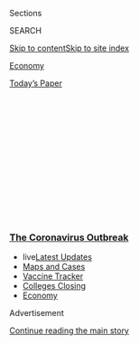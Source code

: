<div id="app">

<div>

<div>

<div>

<div class="NYTAppHideMasthead css-1q2w90k e1suatyy0">

<div class="section css-ui9rw0 e1suatyy2">

<div class="css-eph4ug er09x8g0">

<div class="css-6n7j50">

</div>

<span class="css-1dv1kvn">Sections</span>

<div class="css-10488qs">

<span class="css-1dv1kvn">SEARCH</span>

</div>

[Skip to content](#site-content)[Skip to site
index](#site-index)

</div>

<div id="masthead-section-label" class="css-1wr3we4 eaxe0e00">

[Economy](https://www.nytimes3xbfgragh.onion/section/business/economy)

</div>

<div class="css-10698na e1huz5gh0">

</div>

</div>

<div id="masthead-bar-one" class="section hasLinks css-15hmgas e1csuq9d3">

<div class="css-uqyvli e1csuq9d0">

</div>

<div class="css-1uqjmks e1csuq9d1">

</div>

<div class="css-9e9ivx">

[](https://myaccount.nytimes3xbfgragh.onion/auth/login?response_type=cookie&client_id=vi)

</div>

<div class="css-1bvtpon e1csuq9d2">

[Today’s
Paper](https://www.nytimes3xbfgragh.onion/section/todayspaper)

</div>

</div>

</div>

</div>

<div data-aria-hidden="false">

<div id="site-content" data-role="main">

<div>

<div class="css-1aor85t" style="opacity:0.000000001;z-index:-1;visibility:hidden">

<div class="css-1hqnpie">

<div class="css-epjblv">

<span class="css-17xtcya">[Economy](/section/business/economy)</span><span class="css-x15j1o">|</span><span class="css-fwqvlz">Unemployment
Claims Rise as Rollout of $300 Benefit
Lags</span>

</div>

<div class="css-k008qs">

<div class="css-1iwv8en">

<span class="css-18z7m18"></span>

<div>

</div>

</div>

<span class="css-1n6z4y">https://nyti.ms/2Yj920b</span>

<div class="css-1705lsu">

<div class="css-4xjgmj">

<div class="css-4skfbu" data-role="toolbar" data-aria-label="Social Media Share buttons, Save button, and Comments Panel with current comment count" data-testid="share-tools">

  - 
  - 
  - 
  - 
    
    <div class="css-6n7j50">
    
    </div>

  - 

</div>

</div>

</div>

</div>

</div>

</div>

<div class="css-13pd83m">

<div class="css-l9svim">

### [<span class="css-pa1jbp"><span class="css-1rxm0ex">The Coronavirus</span><span class="css-1rxm0ex"> Outbreak</span></span>](https://www.nytimes3xbfgragh.onion/news-event/coronavirus?name=styln-coronavirus-markets&region=TOP_BANNER&variant=undefined&block=storyline_menu_recirc&action=click&pgtype=Article&impression_id=86da1990-e384-11ea-8b08-6ddcf202df60)

  - <span class="css-ousu42"><span class="css-12clwdu">live</span>[Latest
    Updates](https://www.nytimes3xbfgragh.onion/2020/08/20/world/coronavirus-covid.html?name=styln-coronavirus-markets&region=TOP_BANNER&variant=undefined&block=storyline_menu_recirc&action=click&pgtype=Article&impression_id=86da1991-e384-11ea-8b08-6ddcf202df60)</span>
  - <span class="css-ousu42">[Maps and
    Cases](https://www.nytimes3xbfgragh.onion/interactive/2020/us/coronavirus-us-cases.html?name=styln-coronavirus-markets&region=TOP_BANNER&variant=undefined&block=storyline_menu_recirc&action=click&pgtype=Article&impression_id=86da1992-e384-11ea-8b08-6ddcf202df60)</span>
  - <span class="css-ousu42">[Vaccine
    Tracker](https://www.nytimes3xbfgragh.onion/interactive/2020/science/coronavirus-vaccine-tracker.html?name=styln-coronavirus-markets&region=TOP_BANNER&variant=undefined&block=storyline_menu_recirc&action=click&pgtype=Article&impression_id=86da1993-e384-11ea-8b08-6ddcf202df60)</span>
  - <span class="css-ousu42">[Colleges
    Closing](https://www.nytimes3xbfgragh.onion/2020/08/19/us/colleges-closing-covid.html?name=styln-coronavirus-markets&region=TOP_BANNER&variant=undefined&block=storyline_menu_recirc&action=click&pgtype=Article&impression_id=86da1994-e384-11ea-8b08-6ddcf202df60)</span>
  - <span class="css-ousu42">[Economy](https://www.nytimes3xbfgragh.onion/live/2020/08/20/business/stock-market-today-coronavirus?name=styln-coronavirus-markets&region=TOP_BANNER&variant=undefined&block=storyline_menu_recirc&action=click&pgtype=Article&impression_id=86da1995-e384-11ea-8b08-6ddcf202df60)</span>

</div>

</div>

<div id="top-wrapper" class="css-1sy8kpn">

<div id="top-slug" class="css-l9onyx">

Advertisement

</div>

[Continue reading the main
story](#after-top)

<div class="ad top-wrapper" style="text-align:center;height:100%;display:block;min-height:250px">

<div id="top" class="place-ad" data-position="top" data-size-key="top">

</div>

</div>

<div id="after-top">

</div>

</div>

<div>

<div id="sponsor-wrapper" class="css-1hyfx7x">

<div id="sponsor-slug" class="css-19vbshk">

Supported by

</div>

[Continue reading the main
story](#after-sponsor)

<div id="sponsor" class="ad sponsor-wrapper" style="text-align:center;height:100%;display:block">

</div>

<div id="after-sponsor">

</div>

</div>

<div class="css-186x18t">

</div>

<div class="css-1vkm6nb ehdk2mb0">

# Unemployment Claims Rise as Rollout of $300 Benefit Lags

</div>

With the labor market showing new fragility, most states have yet to
seek funds under President Trump’s stopgap plan to supplement weekly
jobless pay.

<div class="css-79elbk" data-testid="photoviewer-wrapper">

<div class="css-z3e15g" data-testid="photoviewer-wrapper-hidden">

</div>

<div class="css-1a48zt4 ehw59r15" data-testid="photoviewer-children">

![<span class="css-16f3y1r e13ogyst0" data-aria-hidden="true">A protest
of delays in unemployment benefits in Puerto Rico last week, when new
state claims rose to 1.1
million.</span><span class="css-cnj6d5 e1z0qqy90" itemprop="copyrightHolder"><span class="css-1ly73wi e1tej78p0">Credit...</span><span><span>Erika
P. Rodriguez for The New York
Times</span></span></span>](https://static01.graylady3jvrrxbe.onion/images/2020/08/21/business/20Jpvirus-jobless-print/merlin_175662330_af94c2ca-5bd1-4cfb-879d-166cc38fa370-articleLarge.jpg?quality=75&auto=webp&disable=upscale)

</div>

</div>

<div class="css-18e8msd">

<div class="css-vp77d3 epjyd6m0">

<div class="css-1baulvz">

By [<span class="css-1baulvz" itemprop="name">Nelson D.
Schwartz</span>](https://www.nytimes3xbfgragh.onion/by/nelson-d-schwartz)
and [<span class="css-1baulvz last-byline" itemprop="name">Tiffany
Hsu</span>](https://www.nytimes3xbfgragh.onion/by/tiffany-hsu)

</div>

</div>

  - 
    
    <div class="css-ld3wwf e16638kd2">
    
    Aug. 20,
    2020
    
    </div>

  - 
    
    <div class="css-4xjgmj">
    
    <div class="css-d8bdto" data-role="toolbar" data-aria-label="Social Media Share buttons, Save button, and Comments Panel with current comment count" data-testid="share-tools">
    
      - 
      - 
      - 
      - 
        
        <div class="css-6n7j50">
        
        </div>
    
      - 
    
    </div>
    
    </div>

</div>

</div>

<div class="section meteredContent css-1r7ky0e" name="articleBody" itemprop="articleBody">

<div class="css-1fanzo5 StoryBodyCompanionColumn">

<div class="css-53u6y8">

The job market shows signs of softening, even as a move by President
Trump to replace lost unemployment benefits is struggling to get off the
ground.

The Labor Department reported Thursday that new state unemployment
claims jumped to 1.1 million last week, a sign that some employers
continue to lay off workers in the face of the coronavirus pandemic
while others remain reluctant to hire.

“It definitely suggests that momentum in the recovery is slowing,” said
Scott Anderson, chief economist at Bank of the West. “The labor market
is in the I.C.U., and it needs a shot of adrenaline in the form of
federal aid.”

There are no signs that kind of boost is imminent, however. Nearly 30
million people are drawing unemployment pay in some form, but a $600
weekly supplement to state benefits — credited with keeping millions
afloat — expired at the end of July. Democrats and Republicans have been
at an impasse on a new round of aid, and no action is expected before
September.

</div>

</div>

<div class="css-1fanzo5 StoryBodyCompanionColumn">

<div class="css-53u6y8">

[President Trump bypassed Capitol Hill this
month](https://www.whitehouse.gov/presidential-actions/memorandum-authorizing-needs-assistance-program-major-disaster-declarations-related-coronavirus-disease-2019/)
to provide a $300 weekly supplement, drawn from federal disaster funds,
to those receiving unemployment pay. But by Thursday, fewer than a
quarter of the states had been approved for the program, and only
Arizona had put it into action.

Florida, New York and Texas have held off on applying as they seek
guidance on the program’s rules and mull the technological needs for
processing payments. Even states that intend to take part, like
Pennsylvania, have raised doubts about whether it is workable.

“The president’s convoluted, temporary, half-baked concept has left many
states, including Pennsylvania, with more questions than a clear path
forward,” said Penny Ickes, a spokeswoman for the Department of Labor
and Industry in the state’s Democratic administration.

Mr. Trump’s executive action caps spending on the program at $44
billion, a figure that officials from the Federal Emergency Management
Agency and the Labor Department said Thursday should be enough to last
four to five weeks. The funds are intended to be retroactive to Aug. 1,
so recipients might be paid only through early September.

The previous $600 weekly benefit, in place for four months, contributed
$70 billion a month to the economy, or nearly 5 percent of total
household income.

</div>

</div>

<div class="css-1fanzo5 StoryBodyCompanionColumn">

<div class="css-53u6y8">

“That’s a pretty substantial chunk of gross domestic product,” said Gus
Faucher, chief economist at the PNC Financial Services Group. “And the
households that get it are in a precarious position and pretty much
spend all of it. I’m concerned the expiration of benefits will weigh on
the economy in the second half of the
year.”

<div id="NYT_MAIN_CONTENT_1_REGION" class="css-9tf9ac">

<div>

<div id="styln-covid-updates-markets" class="section interactive-content interactive-size-medium css-1ftcdic">

<div class="css-17ih8de interactive-body">

<div id="styln-briefing-block">

<div class="briefing-block-header-section">

# [Latest Updates: The Coronavirus Outbreak and the Economy](https://www.nytimes3xbfgragh.onion/live/2020/08/20/business/stock-market-today-coronavirus?action=click&pgtype=Article&state=default&region=MAIN_CONTENT_1&context=storylines_live_updates)

</div>

<div class="briefing-block-lb-items">

<div class="briefing-block-update-time">

[10h
ago](https://www.nytimes3xbfgragh.onion/live/2020/08/20/business/stock-market-today-coronavirus?action=click&pgtype=Article&state=default&region=MAIN_CONTENT_1&context=storylines_live_updates#the-producer-of-unhinged-makes-a-big-bet-on-audiences-returning-to-theaters)

</div>

<div>

[The producer of ‘Unhinged’ makes a big bet on audiences returning to
theaters.](https://www.nytimes3xbfgragh.onion/live/2020/08/20/business/stock-market-today-coronavirus?action=click&pgtype=Article&state=default&region=MAIN_CONTENT_1&context=storylines_live_updates#the-producer-of-unhinged-makes-a-big-bet-on-audiences-returning-to-theaters)

</div>

<div class="briefing-block-update-time">

[18h
ago](https://www.nytimes3xbfgragh.onion/live/2020/08/20/business/stock-market-today-coronavirus?action=click&pgtype=Article&state=default&region=MAIN_CONTENT_1&context=storylines_live_updates#american-airlines-to-stop-flights-to-15-cities-after-government-aid-ends)

</div>

<div>

[American Airlines to stop flights to 15 cities after government aid
ends.](https://www.nytimes3xbfgragh.onion/live/2020/08/20/business/stock-market-today-coronavirus?action=click&pgtype=Article&state=default&region=MAIN_CONTENT_1&context=storylines_live_updates#american-airlines-to-stop-flights-to-15-cities-after-government-aid-ends)

</div>

<div class="briefing-block-update-time">

[19h
ago](https://www.nytimes3xbfgragh.onion/live/2020/08/20/business/stock-market-today-coronavirus?action=click&pgtype=Article&state=default&region=MAIN_CONTENT_1&context=storylines_live_updates#without-school-plays-and-assemblies-a-technicians-livelihood-withers)

</div>

<div>

[Without school plays and assemblies, a technician’s livelihood
withers.](https://www.nytimes3xbfgragh.onion/live/2020/08/20/business/stock-market-today-coronavirus?action=click&pgtype=Article&state=default&region=MAIN_CONTENT_1&context=storylines_live_updates#without-school-plays-and-assemblies-a-technicians-livelihood-withers)

</div>

</div>

<div class="briefing-block-footer">

<div class="briefing-block-footer-meta">

[See more
updates](https://www.nytimes3xbfgragh.onion/live/2020/08/20/business/stock-market-today-coronavirus?action=click&pgtype=Article&state=default&region=MAIN_CONTENT_1&context=storylines_live_updates)

</div>

<div class="briefing-block-briefinglinks">

<span>More live coverage:</span>
[Global](https://www.nytimes3xbfgragh.onion/2020/08/20/world/coronavirus-covid.html?action=click&pgtype=Article&state=default&region=MAIN_CONTENT_1&context=storylines_live_updates)

</div>

</div>

</div>

</div>

</div>

</div>

</div>

Millions of unemployment recipients are already feeling the loss.

</div>

</div>

<div class="css-79elbk" data-testid="photoviewer-wrapper">

<div class="css-z3e15g" data-testid="photoviewer-wrapper-hidden">

</div>

<div class="css-1a48zt4 ehw59r15" data-testid="photoviewer-children">

![<span class="css-16f3y1r e13ogyst0" data-aria-hidden="true">An artist,
Emily Magnuson, working on a beautification project in Iowa City. Iowa
is one of 11 states that have been approved for a $300 federal
supplement for weekly
benefits. </span><span class="css-cnj6d5 e1z0qqy90" itemprop="copyrightHolder"><span class="css-1ly73wi e1tej78p0">Credit...</span><span>Chad
Rhym for The New York
Times</span></span>](https://static01.graylady3jvrrxbe.onion/images/2020/08/20/business/20markets-brf-jobless2/merlin_175177389_c1c36014-36f8-4279-b4a9-10bbe40e59e9-articleLarge.jpg?quality=75&auto=webp&disable=upscale)

</div>

</div>

<div class="css-1fanzo5 StoryBodyCompanionColumn">

<div class="css-53u6y8">

“That extra $600 is what’s been keeping us alive,” said David Leske, a
lighting and sound technician in Ridgway, Pa. Without it, he and his
wife have been forced to dip into their savings account. “It’s scary,”
he said.

This should be a time of keen anticipation for Mr. Leske. He works in
local schools to make plays, assemblies and other shows come to life.

But a few weeks before the school year is to begin, the pandemic is
still preventing large indoor gatherings. In some cases, schools are
sticking to online instruction.

“Our local district has no intention of doing school plays,” Mr. Leske
said. “The high school auditorium is now a storage area.”

Mr. Leske, 52, said that work began to dry up in March and that the
Pandemic Unemployment Assistance program — an emergency federal program
for freelancers and others not eligible for state benefits — had been
crucial in keeping him afloat, especially with the $600 weekly federal
supplement.

</div>

</div>

<div class="css-1fanzo5 StoryBodyCompanionColumn">

<div class="css-53u6y8">

He expects to be out of work through September 2021 as schools hold off
on plays and assemblies. But Pandemic Unemployment Assistance expires at
the end of this year.

While longer-term federal relief is in unresolved, FEMA [has
approved](https://www.fema.gov/press-release/20200819/fema-announces-lost-wages-grant-maryland)
Arizona, Colorado, Idaho, Iowa, Louisiana, Maryland, Missouri, Montana,
New Mexico, Oklahoma and Utah for access to three weeks of funds for the
$300 supplement. Officials from FEMA and the Labor Department said on a
conference call with reporters on Thursday that FEMA had approved $2.4
billion in grants so far and that an additional eight states had applied
for funds.

Arizona was the first state to make the so-called lost wages payments,
sending $96 million to 320,000 people on Monday and Tuesday. But the
timeline for payments “will be all over the map,” potentially taking
several weeks, said John Pallasch, the assistant secretary for
employment and training at the Labor Department.

The challenges include reprogramming antiquated state computer systems
to handle the new benefit — a factor that caused weeks of delays with
the $600 supplement — and dealing with an additional federal agency,
FEMA.

“We have to build a whole new subset system with new rules and new
reporting requirements with a department that we’re not really familiar
with,” said Bill McCamley, the secretary of the New Mexico Department of
Workforce Solutions. “We want to dot all of our i’s and cross all our
t’s.”

In a call with reporters on Wednesday, Gov. Andrew M. Cuomo of New York
expressed concern about the legality of Mr. Trump’s executive action and
said that “if the states need to reinvent their unemployment insurance
administration program, it will be weeks or months before anyone gets a
check.”

“I’d rather do business with the old-time bookie on the street corner
than do business with FEMA,” Mr. Cuomo added.

</div>

</div>

<div class="css-1fanzo5 StoryBodyCompanionColumn">

<div class="css-53u6y8">

Mr. Trump’s resort to federal disaster funds for the supplement followed
the breakdown on a congressional aid package that would appropriate new
funds. Democrats want to reinstitute the $600 weekly supplement;
Republicans have called for a lesser amount, saying anything more would
dissuade the unemployed from seeking
work.

</div>

</div>

<div id="jobless-aug-20" class="section interactive-content interactive-size-scoop css-174j8de" data-id="100000007298573">

<div class="css-17ih8de interactive-body" data-sourceid="100000007298573">

<div id="g-claims-0820-box" class="ai2html">

<div id="g-claims-0820-335" class="g-artboard" style="max-width: 335px;max-height: 476px" data-aspect-ratio="0.703" data-min-width="0" data-max-width="599">

<div style="padding: 0 0 142.1724% 0;">

</div>

![](data:image/gif;base64,R0lGODlhCgAKAIAAAB8fHwAAACH5BAEAAAAALAAAAAAKAAoAAAIIhI+py+0PYysAOw==)

<div id="g-ai0-1" class="g-new g-aiAbs" style="top:0.21%;left:0.0002%;width:99.7015%;">

Initial weekly unemployment claims,

both <span class="g-cstyle0">regular </span>and those under the
<span class="g-cstyle1">Pandemic Unemployment Assistance
</span>program

</div>

<div id="g-ai0-2" class="g-new g-aiAbs g-aiPointText" style="top:24.5163%;margin-top:-8.8px;left:0.0001%;width:72px;">

6
million

</div>

<div id="g-ai0-3" class="g-new g-aiAbs" style="top:33.5939%;right:6.6467%;width:39.403%;">

<span class="g-cstyle2">1.1 million</span> regular claims last week
after falling below 1 million the week
before

</div>

<div id="g-ai0-4" class="g-new g-aiAbs g-aiPointText" style="top:35.8542%;margin-top:-8.8px;left:0.0001%;width:30px;">

5

</div>

<div id="g-ai0-5" class="g-new g-aiAbs g-aiPointText" style="top:47.4021%;margin-top:-8.8px;left:0.0001%;width:30px;">

4

</div>

<div id="g-ai0-6" class="g-new g-aiAbs g-aiPointText" style="top:58.95%;margin-top:-8.8px;left:0.0001%;width:30px;">

3

</div>

<div id="g-ai0-7" class="g-new g-aiAbs g-aiPointText" style="top:70.4979%;margin-top:-8.8px;left:0.0001%;width:30px;">

2

</div>

<div id="g-ai0-8" class="g-new g-aiAbs g-aiPointText" style="top:82.0458%;margin-top:-8.8px;left:0.0001%;width:30px;">

1

</div>

<div id="g-ai0-9" class="g-new g-aiAbs g-aiPointText" style="top:93.5937%;margin-top:-8.8px;left:0.0001%;width:30px;">

0

</div>

<div id="g-ai0-10" class="g-new g-aiAbs g-aiPointText" style="top:97.373%;margin-top:-8.8px;left:14.2153%;width:47px;">

Feb.

</div>

<div id="g-ai0-11" class="g-new g-aiAbs g-aiPointText" style="top:97.373%;margin-top:-8.8px;left:24.7723%;width:60px;">

March

</div>

<div id="g-ai0-12" class="g-new g-aiAbs g-aiPointText" style="top:97.373%;margin-top:-8.8px;left:38.9527%;width:48px;">

April

</div>

<div id="g-ai0-13" class="g-new g-aiAbs g-aiPointText" style="top:97.373%;margin-top:-8.8px;left:51.5155%;width:47px;">

May

</div>

<div id="g-ai0-14" class="g-new g-aiAbs g-aiPointText" style="top:97.373%;margin-top:-8.8px;left:63.5207%;width:50px;">

June

</div>

<div id="g-ai0-15" class="g-new g-aiAbs g-aiPointText" style="top:97.373%;margin-top:-8.8px;left:76.7773%;width:44px;">

July

</div>

<div id="g-ai0-16" class="g-new g-aiAbs g-aiPointText" style="top:97.373%;margin-top:-8.8px;left:88.6256%;width:48px;">

Aug.

</div>

</div>

<div id="g-claims-0820-600" class="g-artboard" style="width:600px; height:457.197416230309px;" data-aspect-ratio="1.312" data-min-width="600">

<div style="">

</div>

![](data:image/gif;base64,R0lGODlhCgAKAIAAAB8fHwAAACH5BAEAAAAALAAAAAAKAAoAAAIIhI+py+0PYysAOw==)

<div id="g-ai1-1" class="g-new g-aiAbs" style="top:0.8749%;left:0%;width:86.6667%;">

Initial weekly unemployment claims, both <span class="g-cstyle0">regular
</span>and those under the <span class="g-cstyle1">Pandemic Unemployment
Assistance
</span>program

</div>

<div id="g-ai1-2" class="g-new g-aiAbs g-aiPointText" style="top:22.4773%;margin-top:-8.8px;left:0%;width:72px;">

6
million

</div>

<div id="g-ai1-3" class="g-new g-aiAbs g-aiPointText" style="top:34.5071%;margin-top:-8.8px;left:0%;width:30px;">

5

</div>

<div id="g-ai1-4" class="g-new g-aiAbs" style="top:33.0273%;right:4.6511%;width:28.3333%;">

<span class="g-cstyle2">1.1 million</span> regular claims last week
after falling below 1 million the week
before

</div>

<div id="g-ai1-5" class="g-new g-aiAbs g-aiPointText" style="top:46.5369%;margin-top:-8.8px;left:0%;width:30px;">

4

</div>

<div id="g-ai1-6" class="g-new g-aiAbs g-aiPointText" style="top:58.5667%;margin-top:-8.8px;left:0%;width:30px;">

3

</div>

<div id="g-ai1-7" class="g-new g-aiAbs g-aiPointText" style="top:70.3778%;margin-top:-8.8px;left:0%;width:30px;">

2

</div>

<div id="g-ai1-8" class="g-new g-aiAbs g-aiPointText" style="top:82.4076%;margin-top:-8.8px;left:0%;width:30px;">

1

</div>

<div id="g-ai1-9" class="g-new g-aiAbs g-aiPointText" style="top:94.4375%;margin-top:-8.8px;left:0%;width:30px;">

0

</div>

<div id="g-ai1-10" class="g-new g-aiAbs g-aiPointText" style="top:98.3745%;margin-top:-8.8px;left:16.5295%;width:47px;">

Feb.

</div>

<div id="g-ai1-11" class="g-new g-aiAbs g-aiPointText" style="top:98.3745%;margin-top:-8.8px;left:27.8161%;width:60px;">

March

</div>

<div id="g-ai1-12" class="g-new g-aiAbs g-aiPointText" style="top:98.3745%;margin-top:-8.8px;left:41.1259%;width:48px;">

April

</div>

<div id="g-ai1-13" class="g-new g-aiAbs g-aiPointText" style="top:98.3745%;margin-top:-8.8px;left:53.5324%;width:47px;">

May

</div>

<div id="g-ai1-14" class="g-new g-aiAbs g-aiPointText" style="top:98.3745%;margin-top:-8.8px;left:65.6276%;width:50px;">

June

</div>

<div id="g-ai1-15" class="g-new g-aiAbs g-aiPointText" style="top:98.3745%;margin-top:-8.8px;left:78.4216%;width:44px;">

July

</div>

<div id="g-ai1-16" class="g-new g-aiAbs g-aiPointText" style="top:98.3745%;margin-top:-8.8px;left:90.4292%;width:48px;">

Aug.

</div>

</div>

</div>

</div>

Pandemic Unemployment Assistance extends eligibility to some workers who
would not otherwise be able to apply for unemployment benefits, such as
part-time and self-employed workers. Regular claims are seasonally
adjusted but P.U.A. claims are not.

Source: Labor Department

By Ella Koeze

</div>

<div class="css-1fanzo5 StoryBodyCompanionColumn">

<div class="css-53u6y8">

As the stalemate continues, the latest jobless claims numbers cast a
further pall. The rise in new state filings last week, from 971,000,
followed two weeks of declines that had brought applications for
unemployment insurance to under one million for the first time since the
pandemic struck.

There were 543,000 new claims last week for Pandemic Unemployment
Assistance. That number, unlike the figures for state claims, is not
seasonally adjusted.

Despite the discouraging report on jobless claims, Mr. Faucher of PNC
Financial pointed to pockets of strength.

“We see continued improvement, with housing starts increasing, consumer
spending increasing and industrial production increasing,” he said. “But
the pace of improvement is slowing.”

As the pandemic continues to buffet the economy, some workers have been
able to find new positions, but not without considerable personal
sacrifice.

</div>

</div>

<div class="css-1fanzo5 StoryBodyCompanionColumn">

<div class="css-53u6y8">

After spending up to six hours a day submitting more than 600
applications since being furloughed this spring and then laid off in
late July, Sonia Vance, 42, finally landed a new
job.

</div>

</div>

<div class="css-79elbk" data-testid="photoviewer-wrapper">

<div class="css-z3e15g" data-testid="photoviewer-wrapper-hidden">

</div>

<div class="css-1a48zt4 ehw59r15" data-testid="photoviewer-children">

<div class="css-1xdhyk6 erfvjey0">

<span class="css-1ly73wi e1tej78p0">Image</span>

<div class="css-zjzyr8">

<div data-testid="lazyimage-container" style="height:257.77777777777777px">

</div>

</div>

</div>

<span class="css-16f3y1r e13ogyst0" data-aria-hidden="true">It was
“heartbreaking and very emotional” to be out of work, Sonia Vance
said. She has moved to Maryland from Tennessee to start a new
job.</span><span class="css-cnj6d5 e1z0qqy90" itemprop="copyrightHolder"><span class="css-1ly73wi e1tej78p0">Credit...</span><span>Timothy
Nwachukwu for The New York Times</span></span>

</div>

</div>

<div class="css-1fanzo5 StoryBodyCompanionColumn">

<div class="css-53u6y8">

In a few weeks, she starts as an eyewear consultant in California, Md.,
earning $16 an hour. The position pays far less than the dream job she
had before — a $48,000-a-year human resources role at a staffing company
— but it comes with health insurance.

The cushion is comforting, because Ms. Vance must now go to work each
day in an office, despite health issues that she fears could complicate
a recovery if she catches the coronavirus.

Reflecting the experience of millions whose careers evaporated in the
pandemic, Ms. Vance said the past few months had been “heartbreaking and
very emotional.”

This week, she moved from Maryville, Tenn., and will stay temporarily
with a friend. She is finishing up bankruptcy paperwork and expects to
lose her mobile home.

“You do feel relief that you have a job, but there’s also a sense of
shame and embarrassment,” Ms. Vance said. “You’re out there doing
everything you can to be a good member of society and to take care of
your own, but it just takes a few months to wipe out all of your hard
work.”

</div>

</div>

<div>

</div>

</div>

<div>

</div>

<div>

</div>

<div>

</div>

<div>

<div id="bottom-wrapper" class="css-1ede5it">

<div id="bottom-slug" class="css-l9onyx">

Advertisement

</div>

[Continue reading the main
story](#after-bottom)

<div id="bottom" class="ad bottom-wrapper" style="text-align:center;height:100%;display:block;min-height:90px">

</div>

<div id="after-bottom">

</div>

</div>

</div>

</div>

</div>

## Site Index

<div>

</div>

## Site Information Navigation

  - [© <span>2020</span> <span>The New York Times
    Company</span>](https://help.nytimes3xbfgragh.onion/hc/en-us/articles/115014792127-Copyright-notice)

<!-- end list -->

  - [NYTCo](https://www.nytco.com/)
  - [Contact
    Us](https://help.nytimes3xbfgragh.onion/hc/en-us/articles/115015385887-Contact-Us)
  - [Work with us](https://www.nytco.com/careers/)
  - [Advertise](https://nytmediakit.com/)
  - [T Brand Studio](http://www.tbrandstudio.com/)
  - [Your Ad
    Choices](https://www.nytimes3xbfgragh.onion/privacy/cookie-policy#how-do-i-manage-trackers)
  - [Privacy](https://www.nytimes3xbfgragh.onion/privacy)
  - [Terms of
    Service](https://help.nytimes3xbfgragh.onion/hc/en-us/articles/115014893428-Terms-of-service)
  - [Terms of
    Sale](https://help.nytimes3xbfgragh.onion/hc/en-us/articles/115014893968-Terms-of-sale)
  - [Site
    Map](https://spiderbites.nytimes3xbfgragh.onion)
  - [Help](https://help.nytimes3xbfgragh.onion/hc/en-us)
  - [Subscriptions](https://www.nytimes3xbfgragh.onion/subscription?campaignId=37WXW)

</div>

</div>

</div>

</div>
